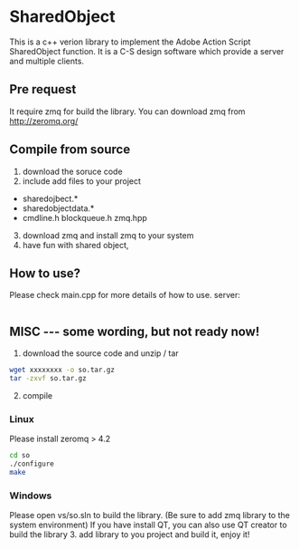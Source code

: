 # SharedObject 
This is a c++ verion library to implement the Adobe Action Script SharedObject function. It is a C-S design software which provide a server and multiple clients. 

## Pre request
It require zmq for build the library. You can download zmq from http://zeromq.org/ 

## Compile from source 

1. download the soruce code 
2. include add files to your project 
- sharedojbect.*
- sharedobjectdata.* 
- cmdline.h blockqueue.h zmq.hpp 
3. download zmq and install zmq to your system 
4. have fun with shared object, 

## How to use? 
Please check main.cpp for more details of how to use. 
server: 
```cpp


```



## MISC --- some wording, but not ready now!


1. download the source code and unzip / tar  
```bash 
wget xxxxxxxx -o so.tar.gz 
tar -zxvf so.tar.gz 
```
2. compile 
### Linux 
Please install zeromq > 4.2

```bash
cd so 
./configure
make
```
### Windows 
Please open  vs/so.sln to build the library. (Be sure to add zmq library to the system environment)
If you have install QT, you can also use QT creator to build the library 
3. add library to you project and build it, enjoy it! 

